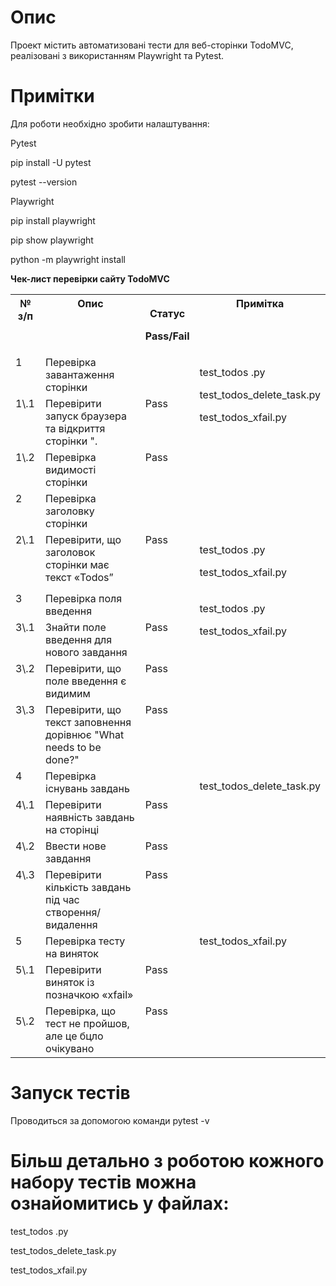 # ﻿Опис

Проект містить автоматизовані тести для веб-сторінки TodoMVC, реалізовані з використанням Playwright та Pytest.

# Примітки

Для роботи необхідно зробити налаштування:

Pytest

pip install -U pytest

pytest --version

Playwright

pip install playwright

pip show playwright

python -m playwright install

**Чек-лист перевірки сайту TodoMVC**

<table><tr><th valign="top">№ з/п</th><th valign="top">Опис</th><th valign="top"><p>Статус </p><p>Pass/Fail</p></th><th valign="top">Примітка</th></tr>
<tr><td valign="top">1</td><td valign="top">Перевірка завантаження сторінки</td><td valign="top"></td><td rowspan="3" valign="top"><p>test_todos .py</p><p>test_todos_delete_task.py</p><p>test_todos_xfail.py</p></td></tr>
<tr><td valign="top">1\.1</td><td valign="top">Перевірити запуск браузера та відкриття сторінки <https://todomvc.com/examples/emberjs/todomvc/dist/>".</td><td valign="top">Pass</td></tr>
<tr><td valign="top">1\.2</td><td valign="top">Перевірка видимості сторінки</td><td valign="top">Pass</td></tr>
<tr><td valign="top">2</td><td valign="top">Перевірка заголовку сторінки</td><td valign="top"></td><td valign="top"></td></tr>
<tr><td valign="top">2\.1</td><td valign="top">Перевірити, що заголовок сторінки має текст «Todos”</td><td valign="top">Pass</td><td valign="top"><p>test_todos .py</p><p>test_todos_xfail.py</p><p></p></td></tr>
<tr><td valign="top">3</td><td valign="top">Перевірка поля введення</td><td valign="top"></td><td rowspan="4" valign="top"><p>test_todos .py</p><p>test_todos_xfail.py</p><p></p></td></tr>
<tr><td valign="top">3\.1</td><td valign="top">Знайти поле введення для нового завдання</td><td valign="top">Pass</td></tr>
<tr><td valign="top">3\.2</td><td valign="top">Перевірити, що поле введення є видимим </td><td valign="top">Pass</td></tr>
<tr><td valign="top">3\.3</td><td valign="top">Перевірити, що текст заповнення дорівнює "What needs to be done?"</td><td valign="top">Pass</td></tr>
<tr><td valign="top">4</td><td valign="top">Перевірка існувань завдань</td><td valign="top"></td><td rowspan="4" valign="top"><p>test_todos_delete_task.py</p><p></p></td></tr>
<tr><td valign="top">4\.1</td><td valign="top">Перевірити наявність завдань на сторінці</td><td valign="top">Pass</td></tr>
<tr><td valign="top">4\.2</td><td valign="top">Ввести нове завдання</td><td valign="top">Pass</td></tr>
<tr><td valign="top">4\.3</td><td valign="top">Перевірити кількість завдань під час створення/видалення</td><td valign="top">Pass</td></tr>
<tr><td valign="top">5</td><td valign="top">Перевірка тесту на виняток</td><td valign="top"></td><td rowspan="3" valign="top">test_todos_xfail.py</td></tr>
<tr><td valign="top">5\.1</td><td valign="top">Перевірити виняток із позначкою «xfail» </td><td valign="top">Pass</td></tr>
<tr><td valign="top"><p>5\.2</p><p></p></td><td valign="top">Перевірка, що тест не пройшов, але це бцло очікувано</td><td valign="top">Pass</td></tr>
</table>

# Запуск тестів

Проводиться за допомогою команди pytest -v

# Більш детально з роботою кожного набору тестів можна ознайомитись у файлах:

test\_todos .py

test\_todos\_delete\_task.py

test\_todos\_xfail.py
